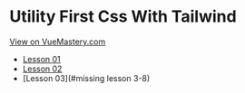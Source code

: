 # Utility First Css With Tailwind
[View on VueMastery.com](https://vuemastery.com/courses/utility-first-css-with-tailwind)
* [Lesson 01](https://player.vimeo.com/video/740500533?autoplay=1&app_id=122963)
* [Lesson 02](https://player.vimeo.com/video/741251927?autoplay=1&app_id=122963)
* [Lesson 03](#missing lesson 3-8)
